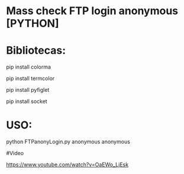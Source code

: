 # Mass check FTP login anonymous [PYTHON]


# Bibliotecas:

pip install colorma

pip install termcolor

pip install pyfiglet

pip install socket

# USO:
python FTPanonyLogin.py anonymous anonymous


#Video

https://www.youtube.com/watch?v=OaEWo_LjEsk
